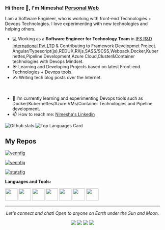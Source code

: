 ### Hi there 👋, I'm Nimesha! [Personal Web](https://www.nimesha.online)

I am a Software Engineer, who is working with front-end Technologies + Devops Technologies. I love experimenting with new technologies and helping others.

- 💻 Working as a **Software Engineer for Technology Team** in [IFS R&D International Pvt LTD](https://www.ifs.com/corp/) & Contributing to Framework Developmet Project. Angular/Typescript(js),REDUX,RXjs,SASS/SCSS,Webpack,Docker,Kubernettes,Pipeline Development,Azure Cloud,Cluster&Container technologies with Devops Mindset.
- ☀️ Learning and Developing Projects based on latest Front-end Technologies + Devops tools.
- ✍️ Writing tech blog posts over the Internet.
<br />

- 🌱 I’m currently learning and experimenting Devops tools such as Docker/Kubernettes/Azure VMs/Container Technologies and Pipeline development.
- 📫 How to reach me: [Nimesha's Linkedin](https://www.linkedin.com/in/nimeshmhj/)


![Github stats](https://github-readme-stats.vercel.app/api?username=nimeshmora&theme=highcontrast&show_icons=true&count_private=true)
![Top Languages Card](https://github-readme-stats.vercel.app/api/top-langs/?username=nimeshmora&layout=compact)

## My Repos

[![vennfig](https://github-readme-stats.vercel.app/api/pin/?username=nimeshmora&repo=devops-101&show_owner=true)](https://github.com/nimeshmora/devops-101)

[![vennfig](https://github-readme-stats.vercel.app/api/pin/?username=nimeshmora&repo=cloud-resume-challenge-projects&show_owner=true)](https://github.com/nimeshmora/cloud-resume-challenge-projects)

[![statsfig](https://github-readme-stats.vercel.app/api/pin/?username=nimeshmora&repo=get-niji-sign-npm-package&show_owner=true)](https://github.com/nimeshmora/get-niji-sign-npm-package)

**Languages and Tools:**  

<code><img height="40" src="https://raw.githubusercontent.com/shinokada/shinokada/master/assets/jupyter-notebook.png"></code>
<code><img height="40" src="https://raw.githubusercontent.com/shinokada/shinokada/master/assets/python.png"></code>
<code><img height="40" src="https://raw.githubusercontent.com/shinokada/shinokada/master/assets/rust.png"></code>
<code><img height="40" src="https://raw.githubusercontent.com/shinokada/shinokada/master/assets/javascript.png"></code>
<code><img height="40" src="https://raw.githubusercontent.com/shinokada/shinokada/master/assets/php.png"></code>
<code><img height="40" src="https://raw.githubusercontent.com/shinokada/shinokada/master/assets/visual-studio-code.png"></code>
<code><img height="40" src="https://raw.githubusercontent.com/shinokada/shinokada/master/assets/vim.png"></code>  


<hr>
<p align="center">
  <i>Let's connect and chat! Open to anyone on Earth under the Sun and Moon.</i><p align="center">
    <a href="https://www.linkedin.com/in/nimeshmhj/" alt="Linkedin"><img src="https://github.com/imdhruv99/imdhruv99/blob/master/readme/linkedin.png"></a>
    <a href="https://www.facebook.com/nimesh.jinarajadasa" alt="Facebook"><img src="https://github.com/imdhruv99/imdhruv99/blob/master/readme/facebook.png"></a>
    <a href="https://github.com/nimeshmora" alt="GitHub"><img src="https://github.com/imdhruv99/imdhruv99/blob/master/readme/github.png"></a>
    <a href="https://github.com/nimeshmora" alt="Medium"><img src="https://github.com/imdhruv99/imdhruv99/blob/master/readme/medium.png"></a></p>
</p>
